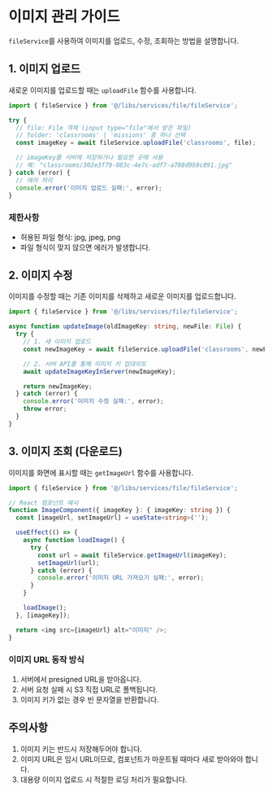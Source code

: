 # 이미지 관리 가이드

`fileService`를 사용하여 이미지를 업로드, 수정, 조회하는 방법을 설명합니다.

## 1. 이미지 업로드

새로운 이미지를 업로드할 때는 `uploadFile` 함수를 사용합니다.

```typescript
import { fileService } from '@/libs/services/file/fileService';

try {
  // file: File 객체 (input type="file"에서 받은 파일)
  // folder: 'classrooms' | 'missions' 중 하나 선택
  const imageKey = await fileService.uploadFile('classrooms', file);

  // imageKey를 서버에 저장하거나 필요한 곳에 사용
  // 예: "classrooms/302e3f79-083c-4e7c-adf7-a788d9b9c891.jpg"
} catch (error) {
  // 에러 처리
  console.error('이미지 업로드 실패:', error);
}
```

### 제한사항

- 허용된 파일 형식: jpg, jpeg, png
- 파일 형식이 맞지 않으면 에러가 발생합니다.

## 2. 이미지 수정

이미지를 수정할 때는 기존 이미지를 삭제하고 새로운 이미지를 업로드합니다.

```typescript
import { fileService } from '@/libs/services/file/fileService';

async function updateImage(oldImageKey: string, newFile: File) {
  try {
    // 1. 새 이미지 업로드
    const newImageKey = await fileService.uploadFile('classrooms', newFile);

    // 2. 서버 API를 통해 이미지 키 업데이트
    await updateImageKeyInServer(newImageKey);

    return newImageKey;
  } catch (error) {
    console.error('이미지 수정 실패:', error);
    throw error;
  }
}
```

## 3. 이미지 조회 (다운로드)

이미지를 화면에 표시할 때는 `getImageUrl` 함수를 사용합니다.

```typescript
import { fileService } from '@/libs/services/file/fileService';

// React 컴포넌트 예시
function ImageComponent({ imageKey }: { imageKey: string }) {
  const [imageUrl, setImageUrl] = useState<string>('');

  useEffect(() => {
    async function loadImage() {
      try {
        const url = await fileService.getImageUrl(imageKey);
        setImageUrl(url);
      } catch (error) {
        console.error('이미지 URL 가져오기 실패:', error);
      }
    }

    loadImage();
  }, [imageKey]);

  return <img src={imageUrl} alt="이미지" />;
}
```

### 이미지 URL 동작 방식

1. 서버에서 presigned URL을 받아옵니다.
2. 서버 요청 실패 시 S3 직접 URL로 폴백됩니다.
3. 이미지 키가 없는 경우 빈 문자열을 반환합니다.

## 주의사항

1. 이미지 키는 반드시 저장해두어야 합니다.
2. 이미지 URL은 임시 URL이므로, 컴포넌트가 마운트될 때마다 새로 받아와야 합니다.
3. 대용량 이미지 업로드 시 적절한 로딩 처리가 필요합니다.
